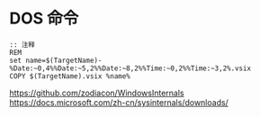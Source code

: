 # DOS 命令
```DOS
:: 注释
REM
set name=$(TargetName)-%Date:~0,4%%Date:~5,2%%Date:~8,2%%Time:~0,2%%Time:~3,2%.vsix
COPY $(TargetName).vsix %name%
```

https://github.com/zodiacon/WindowsInternals
https://docs.microsoft.com/zh-cn/sysinternals/downloads/